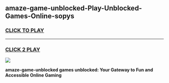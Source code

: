 
## amaze-game-unblocked-Play-Unblocked-Games-Online-sopys
<h3>
<a href="https://premium76.site?title=amaze-game-unblocked&ref=25A">CLICK TO PLAY</a></h3>
<hr>

<h3>
<a href="https://premium76.site?title=amaze-game-unblocked&ref=25A">CLICK 2 PLAY</a>
  
</h3>

<a href="https://premium76.site?title=amaze-game-unblocked&ref=25A"><img src="https://clearcache.store/games.png"></a>


**amaze-game-unblocked games unblocked: Your Gateway to Fun and Accessible Online Gaming**
